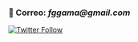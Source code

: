 ### :e-mail: Correo: _fggama@gmail.com_

[![Twitter Follow](https://img.shields.io/twitter/follow/freddygmassa?color=%231DA1F2&label=Twitter&style=social)](https://twitter.com/FreddyGMassa)

